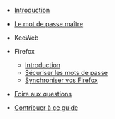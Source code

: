 - [Introduction](fr/introduction.md)
- [Le mot de passe maître](fr/master-password.md)


- KeeWeb



- Firefox

  - [Introduction](fr/firefox.md)
  - [Sécuriser les mots de passe](fr/firefox-master-password.md)
  - [Synchroniser vos Firefox](fr/firefox-sync.md)

- [Foire aux questions](fr/faq.md)
- [Contribuer à ce guide](./CONTRIBUTING.md)
